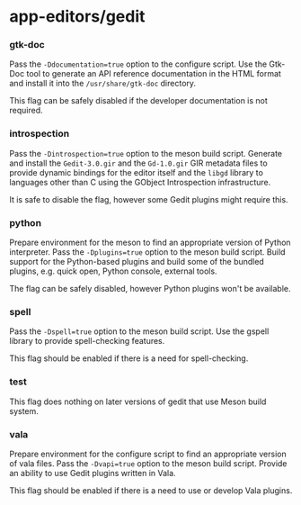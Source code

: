 # app-editors/gedit

### gtk-doc
Pass the `-Ddocumentation=true` option to the configure script. Use the Gtk-Doc tool to generate an API reference documentation in the HTML format and install it into the `/usr/share/gtk-doc` directory.

This flag can be safely disabled if the developer documentation is not required.

### introspection
Pass the `-Dintrospection=true` option to the meson build script. Generate and install the `Gedit-3.0.gir` and the `Gd-1.0.gir` GIR metadata files to provide dynamic bindings for the editor itself and the `libgd` library to languages other than C using the GObject Introspection infrastructure.

It is safe to disable the flag, however some Gedit plugins might require this.

### python
Prepare environment for the meson to find an appropriate version of Python interpreter. Pass the `-Dplugins=true` option to the meson build script. Build support for the Python-based plugins and build some of the bundled plugins, e.g. quick open, Python console, external tools.

The flag can be safely disabled, however Python plugins won't be available.

### spell
Pass the `-Dspell=true` option to the meson build script. Use the gspell library to provide spell-checking features.

This flag should be enabled if there is a need for spell-checking.

### test
This flag does nothing on later versions of gedit that use Meson build system.

### vala
Prepare environment for the configure script to find an appropriate version of vala files. Pass the `-Dvapi=true` option to the meson build script. Provide an ability to use Gedit plugins written in Vala.

This flag should be enabled if there is a need to use or develop Vala plugins.
